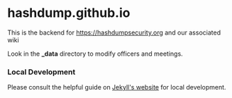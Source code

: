 hashdump.github.io
==================

This is the backend for https://hashdumpsecurity.org and our associated wiki

Look in the **\_data** directory to modify officers and meetings.

### Local Development

Please consult the helpful guide on [Jekyll's website](https://jekyllrb.com/docs/installation/#guides) for local development.